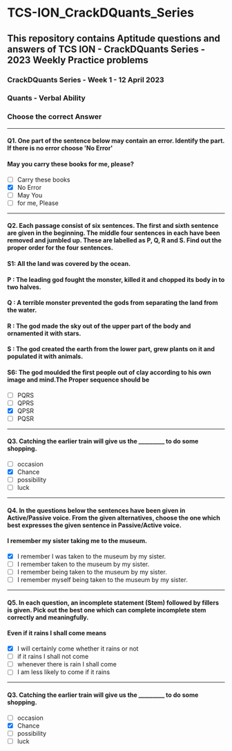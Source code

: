 # TCS-ION_CrackDQuants_Series
## This repository contains Aptitude questions and answers of TCS ION - CrackDQuants Series - 2023 Weekly Practice problems



### CrackDQuants Series - Week 1 - 12 April 2023

### Quants - Verbal Ability

### Choose the correct Answer


----------------------------------------------------------------------------------------------------------------------------------------------------------------------------------------------------------------------------------------------------------------------------------------------------------------

#### Q1. One part of the sentence below may contain an error. Identify the part. If there is no error choose 'No Error'

#### May you carry these books for me, please?

- [ ] Carry these books
- [x] No Error
- [ ] May You
- [ ] for me, Please

--------------------------------------------------------------------------------------------------------------------------------------------------------

#### Q2. Each passage consist of six sentences. The first and sixth sentence are given in the beginning. The middle four sentences in each have been removed and jumbled up. These are labelled as P, Q, R and S. Find out the proper order for the four sentences.

#### S1: All the land was covered by the ocean.
#### P : The leading god fought the monster, killed it and chopped its body in to two halves.
#### Q : A terrible monster prevented the gods from separating the land from the water.
#### R : The god made the sky out of the upper part of the body and ornamented it with stars.
#### S : The god created the earth from the lower part, grew plants on it and populated it with animals.
#### S6: The god moulded the first people out of clay according to his own image and mind.The Proper sequence should be

- [ ] PQRS
- [ ] QPRS
- [x] QPSR
- [ ] PQSR

--------------------------------------------------------------------------------------------------------------------------------------------------------

#### Q3. Catching the earlier train will give us the _________ to do some shopping.

- [ ] occasion
- [x] Chance
- [ ] possibility
- [ ] luck 

--------------------------------------------------------------------------------------------------------------------------------------------------------

#### Q4. In the questions below the sentences have been given in Active/Passive voice. From the given alternatives, choose the one which best expresses the given sentence in Passive/Active voice.

#### I remember my sister taking me to the museum.

- [x] I remember I was taken to the museum by my sister.
- [ ] I remember taken to the museum by my sister.
- [ ] I remember being taken to the museum by my sister.
- [ ] I remember myself being taken to the museum by my sister.

--------------------------------------------------------------------------------------------------------------------------------------------------------

#### Q5. In each question, an incomplete statement (Stem) followed by fillers is given. Pick out the best one which can complete incomplete stem correctly and meaningfully.

#### Even if it rains I shall come means

- [x] I will certainly come whether it rains or not
- [ ] if it rains I shall not come
- [ ] whenever there is rain I shall come
- [ ] I am less likely to come if it rains

--------------------------------------------------------------------------------------------------------------------------------------------------------

#### Q3. Catching the earlier train will give us the _________ to do some shopping.

- [ ] occasion
- [x] Chance
- [ ] possibility
- [ ] luck 
